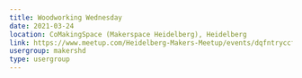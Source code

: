 ```yaml
---
title: Woodworking Wednesday
date: 2021-03-24
location: CoMakingSpace (Makerspace Heidelberg), Heidelberg
link: https://www.meetup.com/Heidelberg-Makers-Meetup/events/dqfntryccfbgc/
usergroup: makershd
type: usergroup
---
```


